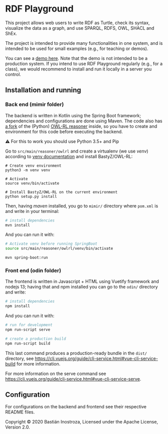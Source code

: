 # RDF Playground
This project allows web users to write RDF as Turtle, check its syntax, 
visualize the data as a graph, and use SPARQL, RDFS, OWL, SHACL and ShEx.

The project is intended to provide many functionalities in one system, 
and is intended to be used for small examples (e.g., for teaching or demos).

You can see a [demo here](http://rdfplayground.dcc.uchile.cl/). Note that the 
demo is not intended to be a production system. If you intend to use RDF Playground
regularly (e.g., for a class), we would recommend to install and run it locally in a 
server you control.

## Installation and running
### Back end (mimir folder)
The backend is written in Kotlin using the Spring Boot framework; dependencies and 
configurations are done using Maven. The code also has [a fork](https://github.com/BastyZ/OWL-RL) of the (Python) [OWL-RL reasoner](https://github.com/RDFLib/OWL-RL) 
inside, so you have to create and environment for this code before executing the backend.

⚠ For this to work you should use Python 3.5+ and Pip

Go to `src/main/reasoner/owlrl` and create a virtualenv (we use _venv_) according to
[venv documentation](https://docs.python.org/3/library/venv.html) and install BastyZ/OWL-RL:
```shell script
# Create venv environment
python3 -m venv venv

# Activate
source venv/bin/activate

# Install BastyZ/OWL-RL on the current environment
python setup.py install
```

Then, having _maven_ installed, you go to `mimir/` directory where `pom.xml` is and 
write in your terminal:

``` sh
# install dependencies
mvn install
```

And you can run it with:

``` sh
# Activate venv before running SpringBoot
source src/main/reasoner/owlrl/venv/bin/activate

mvn spring-boot:run
```

### Front end (odin folder)
The frontend is written in Javascript + HTML using Vuetify framework and nodejs
13; having that and npm installed you can go to the `odin/` directory and write:

``` sh
# install dependencies
npm install
```

And you can run it with:
``` sh
# run for development
npm run-script serve

# create a production build
npm run-script build
```
This last command produces a production-ready bundle in the `dist/` directory,
see https://cli.vuejs.org/guide/cli-service.html#vue-cli-service-build for more
information.

For more information on the serve command see 
https://cli.vuejs.org/guide/cli-service.html#vue-cli-service-serve.

## Configuration
For configurations on the backend and frontend see their respective README
files.

Copyright © 2020 Bastián Inostroza, Licensed under the Apache License, Version 2.0.
